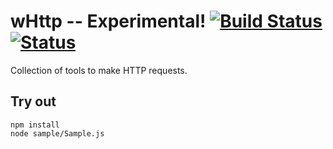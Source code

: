 
# wHttp -- Experimental! [![Build Status](https://travis-ci.org/Wandalen/wHttp.svg?branch=master)](https://travis-ci.org/Wandalen/wHttp) [![Status](https://github.com/Wandalen/wHttp/workflows/Test/badge.svg)](https://github.com/Wandalen/wHttp/actions?query=workflow%3ATest)

Collection of tools to make HTTP requests.

## Try out
```
npm install
node sample/Sample.js
```

